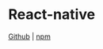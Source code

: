# React-native

[Github](https://github.com/js-accounts/react/tree/master/packages/react-native) | [npm](https://www.npmjs.com/package/@accounts/react-native)
